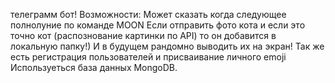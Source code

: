 телеграмм бот!
Возможности:
Может сказать когда следующее полнолуние по команде MOON
Если отправить фото кота и если это точно кот (распознование картинки по API) то он добавится в локальную папку!) 
И в будущем рандомно выводить их на экран!
Так же есть регистрация пользователей и присваивание личного emoji
Иcпользуеться база данных MongoDB.
